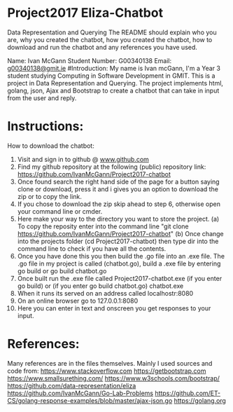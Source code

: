 # Project2017 Eliza-Chatbot
Data Representation and Querying 
The README should explain who you are, why you created the chatbot, how you created the chatbot, how to download and run the chatbot and any references you have used.

Name: Ivan McGann
Student Number: G00340138
Email: g00340138@gmit.ie 
#Introduction:
My name is Ivan mcGann, I'm a Year 3 student studying Computing in Software Development in GMIT. This is a project in Data Representation and Querying.
The project implements html, golang, json, Ajax and Bootstrap to create a chatbot that can take in input from the user and reply.  


# Instructions:
How to download the chatbot:
1. Visit and sign in to github @ www.github.com
2. Find my github repository at the following (public) repository link: https://github.com/IvanMcGann/Project2017-chatbot
3. Once found search the right hand side of the page for a button saying clone or download, press it and i gives you an option to download the zip or to copy the link.
4. If you chose to download the zip skip ahead to step 6, otherwise open your command line or cmder.
5. Here make your way to the directory you want to store the project.
	(a) To copy the reposity enter into the command line "git clone https://github.com/IvanMcGann/Project2017-chatbot"
	(b) Once change into the projects folder (cd Project2017-chatbot) then type dir into the command line to check if you have all the contents.
6. Once you have done this you then build the .go file into an .exe file. The .go file in my project is called (chatbot.go),
	build a .exe file by entering go build or go build chatbot.go
7. Once built run the .exe file called Project2017-chatbot.exe (if you enter go build) or (if you enter go build chatbot.go) chatbot.exe
8. When it runs its served on an address called localhostr:8080
9. On an online browser go to 127.0.0.1:8080
10. Here you can enter in text and onscreen you get responses to your input.



# References:
Many references are in the files themselves.
Mainly I used sources and code from:
https://www.stackoverflow.com
https://getbootstrap.com
https://www.smallsurething.com/
https://www.w3schools.com/bootstrap/
https://github.com/data-representation/eliza
https://github.com/IvanMcGann/Go-Lab-Problems
https://github.com/ET-CS/golang-response-examples/blob/master/ajax-json.go
https://golang.org